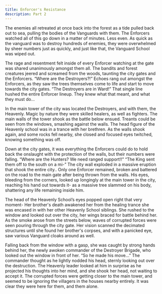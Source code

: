 ```yaml
---
title: Enforcer's Resistance
description: Part 2
---
```



The enemies all retreated at once back into the forest as a tide pulled back out to sea, pulling the bodies of the Vanguards with them. The Enforcers watched all of this go down in a matter of minutes. Less even. As quick as the vanguard was to destroy hundreds of enemies, they were overwhelmed by sheer numbers just as quickly, and just like that, the Vanguard School was wiped out.

The rage and resentment felt inside of every Enforcer watching at the gate was shared unanimously amongst them all. The bandits and forest creatures jeered and screamed from the woods, taunting the city gates and the Enforcers. “Where are the Destroyers?!” Echoes rang out amongst the Enforcers, as they saw the trees themselves come to life and start to move towards the city gates. “The Destroyers are in Ward!” That single line hushed the entire Enforcer lineup. They knew what that meant, and what they must do…

In the main tower of the city was located the Destroyers, and with them, the Heavenly. Magic by nature they were skilled healers, as well as fighters. The main walls of the tower shook as the battle below ensued. Treants could be seen from the windows, smashing against the walls. The head figure of the Heavenly school was in a trance with her brethren. As the walls shook again, and some rocks fell nearby, she closed and focused eyes twitched, knowing something was off.

Down at the city gates, it was everything the Enforcers could do to hold back the onslaught with the protection of the walls, but their numbers were falling. “Where are the Hunters? We need ranged support!!” “The King sent them off to the south on a mi-” The city wall exploded in a massive eruption that shook the entire city.. Only one Enforcer remained, broken and battered on the road to the main gate after being thrown from the walls. His eyes, bleeding from the corners, looked up longingly at the main tower in the city, reaching his hand out towards it- as a massive tree slammed on his body, shattering any life remaining inside him.

The head of the Heavenly School’s eyes popped open right that very moment- Her brother's death awakened her from the healing trance she was encased in with her other Heavenly School siblings. She rushed to the window and looked out over the city, her wings braced for battle behind her. As the smoke arose from the streets below, waves of corrupted forces were seen pouring through the city gate. Her vision scanned the decimated structures until she found her brother's corpses, and with a panicked eye, saw various Vanguard cloaks around as well.

Falling back from the window with a gasp, she was caught by strong hands behind her, the newly awoken commander of the Destroyer Brigade, who looked out the window in front of her. “So he made his move…” The commander thought as he lightly nodded his head, sternly looking out over the destruction. The Heavenly leader looked at him in surprise as he projected his thoughts into her mind, and she shook her head, not waiting to accept it. The corrupted forces were getting closer to the main tower, and seemed to be ignoring the villagers in the houses nearby entirely. It was clear they were here for them, and them alone.